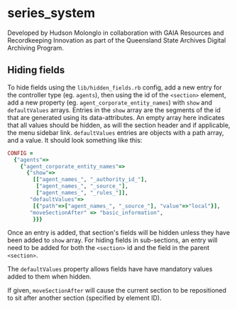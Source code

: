
# series_system

Developed by Hudson Molonglo in collaboration with GAIA Resources and Recordkeeping Innovation
as part of the Queensland State Archives Digital Archiving Program.

## Hiding fields

To hide fields using the  `lib/hidden_fields.rb` config, add a new entry for the controller type (eg. `agents`), then using the id of the `<section>` element, add a new property (eg. `agent_corporate_entity_names`) with `show` and `defaultValues` arrays.
Entries in the `show` array are the segments of the id that are generated using its data-attributes. An empty array here indicates that all values should be hidden, as will the section header and if applicable, the menu sidebar link.
`defaultValues` entries are objects with a path array, and a value.
It should look something like this: 
```ruby
CONFIG =
  {"agents"=>
    {"agent_corporate_entity_names"=>
      {"show"=>
        [["agent_names_", "_authority_id_"],
         ["agent_names_", "_source_"],
         ["agent_names_", "_rules_"]],
       "defaultValues"=>
        [{"path"=>["agent_names_", "_source_"], "value"=>"local"}],
       "moveSectionAfter" => "basic_information",
        }}}

```
Once an entry is added, that section's fields will be hidden unless they have been added to `show` array.
For hiding fields in sub-sections, an entry will need to be added for both the `<section>` id and the field in the parent `<section>`.

The `defaultValues` property allows fields have have mandatory values added to them when hidden.

If given, `moveSectionAfter` will cause the current section to be
repositioned to sit after another section (specified by element ID).

